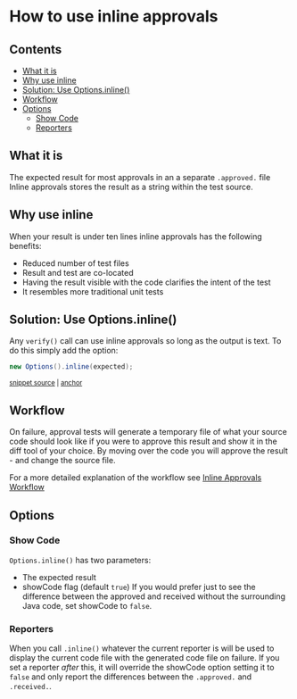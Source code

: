 <a id="top"></a>

# How to use inline approvals

<!-- toc -->
## Contents

  * [What it is](#what-it-is)
  * [Why use inline](#why-use-inline)
  * [Solution: Use Options.inline()](#solution-use-optionsinline)
  * [Workflow](#workflow)
  * [Options](#options)
    * [Show Code](#show-code)
    * [Reporters](#reporters)<!-- endToc -->

## What it is
The expected result for most approvals in an a separate `.approved.` file
Inline approvals stores the result as a string within the test source.

## Why use inline
When your result is under ten lines inline approvals has the following benefits:
* Reduced number of test files
* Result and test are co-located
* Having the result visible with the code clarifies the intent of the test
* It resembles more traditional unit tests 

## Solution: Use Options.inline()
Any `verify()` call can use inline approvals so long as the output is text.
To do this simply add the option:

<!-- snippet: inline_approvals -->
<a id='snippet-inline_approvals'></a>
```java
new Options().inline(expected);
```
<sup><a href='/approvaltests-tests/src/test/java/org/approvaltests/InlineApprovalsTest.java#L23-L25' title='Snippet source file'>snippet source</a> | <a href='#snippet-inline_approvals' title='Start of snippet'>anchor</a></sup>
<!-- endSnippet -->

## Workflow
On failure, approval tests will generate a temporary file of what your source code should look like if you were to approve this result and show it in the diff tool of your choice.
By moving over the code you will approve the result - and change the source file.

For a more detailed explanation of the workflow see [Inline Approvals Workflow](../explanations/InlineApprovalsWorkflow.md)

## Options
### Show Code
`Options.inline()` has two parameters:
* The expected result
* showCode flag (default `true`)
If you would prefer just to see the difference between the approved and received without the surrounding Java code, set showCode to `false`.
### Reporters
When you call `.inline()` whatever the current reporter is will be used to display the current code file with the generated code file on failure.
If you set a reporter _after_ this, it will override the showCode option setting it to `false` and only report the differences between the `.approved.` and `.received.`.
